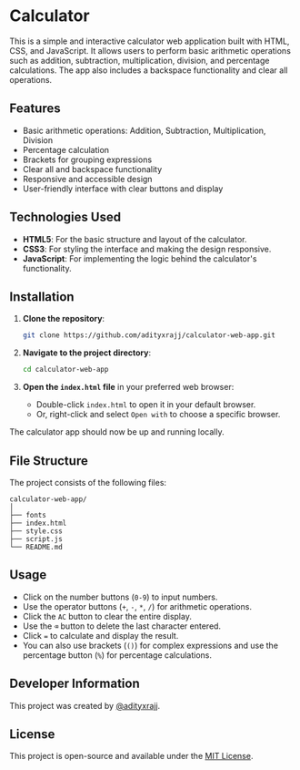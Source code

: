 # Calculator

This is a simple and interactive calculator web application built with HTML, CSS, and JavaScript. It allows users to perform basic arithmetic operations such as addition, subtraction, multiplication, division, and percentage calculations. The app also includes a backspace functionality and clear all operations.

## Features

- Basic arithmetic operations: Addition, Subtraction, Multiplication, Division
- Percentage calculation
- Brackets for grouping expressions
- Clear all and backspace functionality
- Responsive and accessible design
- User-friendly interface with clear buttons and display

## Technologies Used

- **HTML5**: For the basic structure and layout of the calculator.
- **CSS3**: For styling the interface and making the design responsive.
- **JavaScript**: For implementing the logic behind the calculator's functionality.

## Installation

1. **Clone the repository**:
   ```bash
   git clone https://github.com/adityxrajj/calculator-web-app.git
   ```

2. **Navigate to the project directory**:
   ```bash
   cd calculator-web-app
   ```

3. **Open the `index.html` file** in your preferred web browser:
   - Double-click `index.html` to open it in your default browser.
   - Or, right-click and select `Open with` to choose a specific browser.

The calculator app should now be up and running locally.

## File Structure

The project consists of the following files:

```
calculator-web-app/
│
├── fonts
├── index.html      
├── style.css       
├── script.js       
└── README.md      
```

## Usage

- Click on the number buttons (`0-9`) to input numbers.
- Use the operator buttons (`+`, `-`, `*`, `/`) for arithmetic operations.
- Click the `AC` button to clear the entire display.
- Use the `⌫` button to delete the last character entered.
- Click `=` to calculate and display the result.
- You can also use brackets (`()`) for complex expressions and use the percentage button (`%`) for percentage calculations.

## Developer Information

This project was created by [@adityxrajj](https://github.com/adityxrajj).

## License

This project is open-source and available under the [MIT License](LICENSE).

